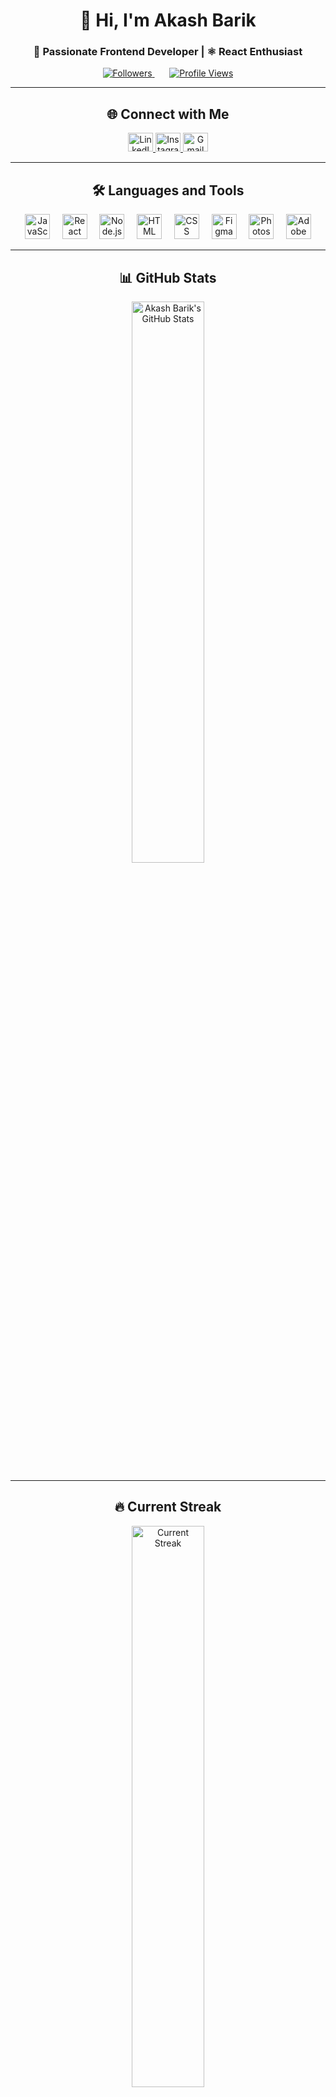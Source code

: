 <h1 align="center">👋 Hi, I'm Akash Barik</h1>  
<h3 align="center">🚀 Passionate Frontend Developer | ⚛️ React Enthusiast</h3>  

<p align="center">
  <a href="https://github.com/akash01974?tab=followers">  
    <img src="https://img.shields.io/github/followers/akash01974?color=grey&logo=github&style=flat&labelColor=2D333B" alt="Followers" />
  </a>  
  &nbsp;&nbsp;&nbsp;&nbsp;&nbsp;
  <a href="https://github.com/akash01974">
    <img src="https://img.shields.io/badge/Profile%20Views-172-grey?style=flat&logo=github&labelColor=2D333B" alt="Profile Views" />
  </a>
</p>

---

<h2 align="center">🌐 Connect with Me</h2>  
<p align="center">  
  <a href="https://www.linkedin.com/in/akash-barik-06245634a/" target="_blank">  
    <img src="https://raw.githubusercontent.com/rahuldkjain/github-profile-readme-generator/master/src/images/icons/Social/linked-in-alt.svg" alt="LinkedIn" height="30" width="40" />  
  </a>  
  <a href="https://instagram.com/akash.barik001" target="_blank">  
    <img src="https://raw.githubusercontent.com/rahuldkjain/github-profile-readme-generator/master/src/images/icons/Social/instagram.svg" alt="Instagram" height="30" width="40" />  
  </a>  
  <a href="mailto:akashbarik@example.com" target="_blank">  
    <img src="https://www.vectorlogo.zone/logos/gmail/gmail-icon.svg" alt="Gmail" height="30" width="40" />  
  </a>  
</p>  

---

<h2 align="center">🛠️ Languages and Tools</h2>  
<p align="center"> 
  <img src="https://skillicons.dev/icons?i=js" alt="JavaScript" height="40" /> &nbsp;&nbsp;&nbsp;  
  <img src="https://skillicons.dev/icons?i=react" alt="React" height="40" /> &nbsp;&nbsp;&nbsp;  
  <img src="https://skillicons.dev/icons?i=nodejs" alt="Node.js" height="40" /> &nbsp;&nbsp;&nbsp;  
  <img src="https://skillicons.dev/icons?i=html" alt="HTML" height="40" /> &nbsp;&nbsp;&nbsp;  
  <img src="https://skillicons.dev/icons?i=css" alt="CSS" height="40" /> &nbsp;&nbsp;&nbsp;  
  <img src="https://skillicons.dev/icons?i=figma" alt="Figma" height="40" /> &nbsp;&nbsp;&nbsp;  
  <img src="https://skillicons.dev/icons?i=ps" alt="Photoshop" height="40" /> &nbsp;&nbsp;&nbsp;  
  <img src="https://skillicons.dev/icons?i=ai" alt="Adobe Illustrator" height="40" />  
</p>

---

<h2 align="center">📊 GitHub Stats</h2>  
<p align="center">  
  <img src="https://github-readme-stats.vercel.app/api?username=akash01974&theme=dark&hide_border=false&include_all_commits=false&count_private=false" alt="Akash Barik's GitHub Stats" width="48%" />  
</p>  

---

<h2 align="center">🔥 Current Streak</h2>  
<p align="center">  
  <img src="https://nirzak-streak-stats.vercel.app/?user=akash01974&theme=dark&hide_border=false" alt="Current Streak" width="48%" />  
</p>  

---

<h2 align="center">🎯 Most Used Languages</h2>  
<p align="center">  
  <img src="https://github-readme-stats.vercel.app/api/top-langs/?username=akash01974&theme=dark&hide_border=false&include_all_commits=false&count_private=false&layout=compact" alt="Most Used Languages" />  
</p>  

---

<h2 align="center">🏆 GitHub Trophies</h2>  
<p align="center">  
  <img src="https://github-profile-trophy.vercel.app/?username=akash01974&theme=dark&no-frame=false&no-bg=true&margin-w=4" alt="GitHub Trophies" />  
</p>  

---

<h2 align="center">✍️ Random Dev Quote</h2>  
<p align="center">  
  <img src="https://quotes-github-readme.vercel.app/api?type=horizontal&theme=dark" alt="Random Dev Quote" />  
</p>  

---

<h2 align="center">🔝 Top Contributed Repo</h2>  
<p align="center">  
  <img src="https://github-contributor-stats.vercel.app/api?username=akash01974&limit=5&theme=dark&combine_all_yearly_contributions=true" alt="Top Contributed Repos" />  
</p>  

---

<!-- Proudly created with GPRM ( https://gprm.itsvg.in ) -->
